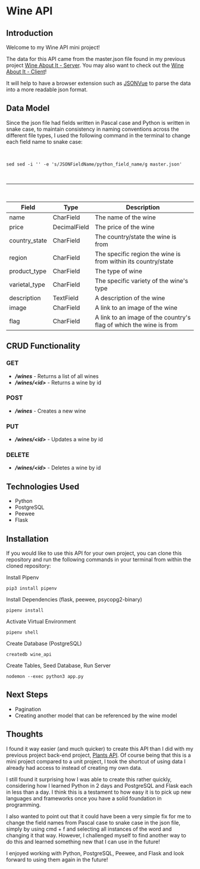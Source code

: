 # Wine API

## Introduction

Welcome to my Wine API mini project!

The data for this API came from the master.json file found in my previous project [Wine About It - Server](https://github.com/manfredjoa/wine-about-it-server). You may also want to check out the [Wine About It - Client](https://github.com/manfredjoa/wine-about-it-client)!

It will help to have a browser extension such as [JSONVue](https://chrome.google.com/webstore/detail/jsonvue/chklaanhfefbnpoihckbnefhakgolnmc) to parse the data into a more readable json format.

## Data Model

Since the json file had fields written in Pascal case and Python is written in snake case, to maintain consistency in naming conventions across the different file types, I used the following command in the terminal to change each field name to snake case:

<br>

```
sed sed -i '' -e 's/JSONFieldName/python_field_name/g master.json'
```

<br>

---

<br>

| Field         | Type         | Description                                                        |
| ------------- | ------------ | ------------------------------------------------------------------ |
| name          | CharField    | The name of the wine                                               |
| price         | DecimalField | The price of the wine                                              |
| country_state | CharField    | The country/state the wine is from                                 |
| region        | CharField    | The specific region the wine is from within its country/state      |
| product_type  | CharField    | The type of wine                                                   |
| varietal_type | CharField    | The specific variety of the wine's type                            |
| description   | TextField    | A description of the wine                                          |
| image         | CharField    | A link to an image of the wine                                     |
| flag          | CharField    | A link to an image of the country's flag of which the wine is from |

## CRUD Functionality

### GET

- **_/wines_** - Returns a list of all wines
- **_/wines/\<id\>_** - Returns a wine by id

### POST

- **_/wines_** - Creates a new wine

### PUT

- **_/wines/\<id\>_** - Updates a wine by id

### DELETE

- **_/wines/\<id\>_** - Deletes a wine by id

## Technologies Used

- Python
- PostgreSQL
- Peewee
- Flask

## Installation

If you would like to use this API for your own project, you can clone this repository and run the following commands in your terminal from within the cloned repository:

Install Pipenv

```
pip3 install pipenv
```

Install Dependencies (flask, peewee, psycopg2-binary)

```
pipenv install
```

Activate Virtual Environment

```
pipenv shell
```

Create Database (PostgreSQL)

```
createdb wine_api
```

Create Tables, Seed Database, Run Server

```
nodemon --exec python3 app.py
```

## Next Steps

- Pagination
- Creating another model that can be referenced by the wine model

## Thoughts

I found it way easier (and much quicker) to create this API than I did with my previous project back-end project, [Plants API](https://github.com/manfredjoa/plants-api). Of course being that this is a mini project compared to a unit project, I took the shortcut of using data I already had access to instead of creating my own data.

I still found it surprising how I was able to create this rather quickly, considering how I learned Python in 2 days and PostgreSQL and Flask each in less than a day. I think this is a testament to how easy it is to pick up new languages and frameworks once you have a solid foundation in programming.

I also wanted to point out that it could have been a very simple fix for me to change the field names from Pascal case to snake case in the json file, simply by using cmd + f and selecting all instances of the word and changing it that way. However, I challenged myself to find another way to do this and learned something new that I can use in the future!

I enjoyed working with Python, PostgreSQL, Peewee, and Flask and look forward to using them again in the future!
